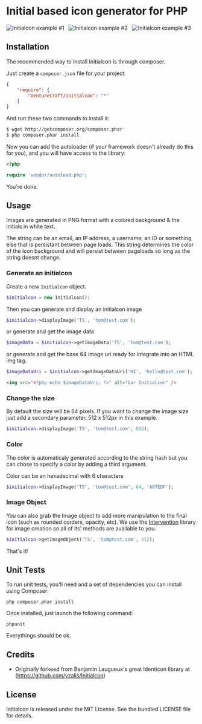 # Initial based icon generator for PHP

![Initialcon example #1](doc/red.png)&nbsp;&nbsp;
![Initialcon example #2](doc/blue.png)&nbsp;&nbsp;
![Initialcon example #3](doc/green.png)&nbsp;&nbsp;

## Installation

The recommended way to install Initialcon is through composer.

Just create a `composer.json` file for your project:

``` json
{
    "require": {
        "VentureCraft/initialcon": "*"
    }
}
```

And run these two commands to install it:

``` bash
$ wget http://getcomposer.org/composer.phar
$ php composer.phar install
```

Now you can add the autoloader (if your framework doesn't already do this for you), and you will have access to the library:

``` php
<?php

require 'vendor/autoload.php';
```

You're done.


## Usage

Images are generated in PNG format with a colored background & the initials in white text.

The string can be an email, an IP address, a username, an ID or something else that is persistant between page loads. This string determines the color of the icon background and will persist between pageloads so long as the string doesnt change.

### Generate an initialcon

Create a new ```Initialcon``` object.

``` php
$initialcon = new Initialcon();
```

Then you can generate and display an initialcon image

``` php
$initialcon->displayImage('TS', 'tom@test.com');
```

or generate and get the image data

``` php
$imageData = $initialcon->getImageData('TS', 'tom@test.com');
```

or generate and get the base 64 image uri ready for integrate into an HTML img tag.

``` php
$imageDataUri = $initialcon->getImageDataUri('HI', 'hello@test.com');
```
``` html
<img src="<?php echo $imageDataUri; ?>" alt="bar Initialcon" />
```


### Change the size

By default the size will be 64 pixels. If you want to change the image size just add a secondary parameter. 512 x 512px in this example.

``` php
$initialcon->displayImage('TS', 'tom@test.com', 512);
```

### Color

The color is automaticaly generated according to the string hash but you can chose to specify a color by adding a third argument.

Color can be an hexadecimal with 6 characters

``` php
$initialcon->displayImage('TS', 'tom@test.com', 64, 'A87EDF');
```

### Image Object

You can also grab the Image object to add more manipulation to the final icon (such as rounded corders, opacity, etc).
We use the [Intervention](http://image.intervention.io/) library for image creation so all of its' methods are available to you.

```php
$initialcon->getImageObject('TS', 'tom@test.com', 512);
```

That's it!

## Unit Tests

To run unit tests, you'll need and a set of dependencies you can install using Composer:

```
php composer.phar install
```

Once installed, just launch the following command:

```
phpunit
```

Everythings should be ok.


## Credits

* Originally forkeed from Benjamin Laugueux's great Identicon library at (https://github.com/yzalis/Initialcon)


## License

Initialcon is released under the MIT License. See the bundled LICENSE file for details.
